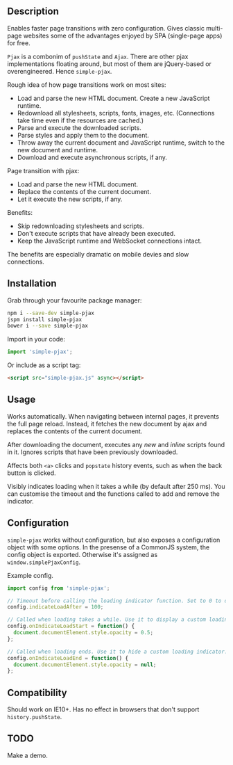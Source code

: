 ## Description

Enables faster page transitions with zero configuration. Gives classic
multi-page websites some of the advantages enjoyed by SPA (single-page apps)
for free.

`Pjax` is a combonim of `pushState` and `Ajax`. There are other pjax
implementations floating around, but most of them are jQuery-based or
overengineered. Hence `simple-pjax`.

Rough idea of how page transitions work on most sites:
* Load and parse the new HTML document. Create a new JavaScript runtime.
* Redownload all stylesheets, scripts, fonts, images, etc. (Connections take time even if the resources are cached.)
* Parse and execute the downloaded scripts.
* Parse styles and apply them to the document.
* Throw away the current document and JavaScript runtime, switch to the new document and runtime.
* Download and execute asynchronous scripts, if any.

Page transition with pjax:
* Load and parse the new HTML document.
* Replace the contents of the current document.
* Let it execute the new scripts, if any.

Benefits:
* Skip redownloading stylesheets and scripts.
* Don't execute scripts that have already been executed.
* Keep the JavaScript runtime and WebSocket connections intact.

The benefits are especially dramatic on mobile devies and slow connections.

## Installation

Grab through your favourite package manager:

```sh
npm i --save-dev simple-pjax
jspm install simple-pjax
bower i --save simple-pjax
```

Import in your code:

```javascript
import 'simple-pjax';
```

Or include as a script tag:

```html
<script src="simple-pjax.js" async></script>
```

## Usage

Works automatically. When navigating between internal pages, it prevents the
full page reload. Instead, it fetches the new document by ajax and replaces
the contents of the current document.

After downloading the document, executes any _new_ and _inline_ scripts found in
it. Ignores scripts that have been previously downloaded.

Affects both `<a>` clicks and `popstate` history events, such as when the back
button is clicked.

Visibly indicates loading when it takes a while (by default after 250 ms). You
can customise the timeout and the functions called to add and remove the
indicator.

## Configuration

`simple-pjax` works without configuration, but also exposes a configuration
object with some options. In the presense of a CommonJS system, the config
object is exported. Otherwise it's assigned as `window.simplePjaxConfig`.

Example config.

```javascript
import config from 'simple-pjax';

// Timeout before calling the loading indicator function. Set to 0 to disable.
config.indicateLoadAfter = 100;

// Called when loading takes a while. Use it to display a custom loading indicator.
config.onIndicateLoadStart = function() {
  document.documentElement.style.opacity = 0.5;
};

// Called when loading ends. Use it to hide a custom loading indicator.
config.onIndicateLoadEnd = function() {
  document.documentElement.style.opacity = null;
};
```

## Compatibility

Should work on IE10+. Has no effect in browsers that don't support
`history.pushState`.

## TODO

Make a demo.
